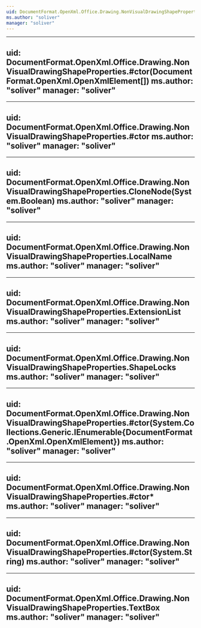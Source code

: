 ```yaml
---
uid: DocumentFormat.OpenXml.Office.Drawing.NonVisualDrawingShapeProperties
ms.author: "soliver"
manager: "soliver"
---
```


---
uid: DocumentFormat.OpenXml.Office.Drawing.NonVisualDrawingShapeProperties.#ctor(DocumentFormat.OpenXml.OpenXmlElement[])
ms.author: "soliver"
manager: "soliver"
---

---
uid: DocumentFormat.OpenXml.Office.Drawing.NonVisualDrawingShapeProperties.#ctor
ms.author: "soliver"
manager: "soliver"
---

---
uid: DocumentFormat.OpenXml.Office.Drawing.NonVisualDrawingShapeProperties.CloneNode(System.Boolean)
ms.author: "soliver"
manager: "soliver"
---

---
uid: DocumentFormat.OpenXml.Office.Drawing.NonVisualDrawingShapeProperties.LocalName
ms.author: "soliver"
manager: "soliver"
---

---
uid: DocumentFormat.OpenXml.Office.Drawing.NonVisualDrawingShapeProperties.ExtensionList
ms.author: "soliver"
manager: "soliver"
---

---
uid: DocumentFormat.OpenXml.Office.Drawing.NonVisualDrawingShapeProperties.ShapeLocks
ms.author: "soliver"
manager: "soliver"
---

---
uid: DocumentFormat.OpenXml.Office.Drawing.NonVisualDrawingShapeProperties.#ctor(System.Collections.Generic.IEnumerable{DocumentFormat.OpenXml.OpenXmlElement})
ms.author: "soliver"
manager: "soliver"
---

---
uid: DocumentFormat.OpenXml.Office.Drawing.NonVisualDrawingShapeProperties.#ctor*
ms.author: "soliver"
manager: "soliver"
---

---
uid: DocumentFormat.OpenXml.Office.Drawing.NonVisualDrawingShapeProperties.#ctor(System.String)
ms.author: "soliver"
manager: "soliver"
---

---
uid: DocumentFormat.OpenXml.Office.Drawing.NonVisualDrawingShapeProperties.TextBox
ms.author: "soliver"
manager: "soliver"
---

